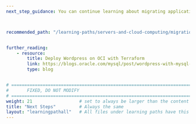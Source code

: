 ```yaml
---
next_step_guidance: You can continue learning about migrating applications to Arm.



recommended_path: "/learning-paths/servers-and-cloud-computing/migration/"


further_reading:
    - resource:
        title: Deploy Wordpress on OCI with Terraform
        link: https://blogs.oracle.com/mysql/post/wordpress-with-mysql-on-oci-always-free
        type: blog


# ================================================================================
#       FIXED, DO NOT MODIFY
# ================================================================================
weight: 21                  # set to always be larger than the content in this path, and one more than 'review'
title: "Next Steps"         # Always the same
layout: "learningpathall"   # All files under learning paths have this same wrapper
---
```

